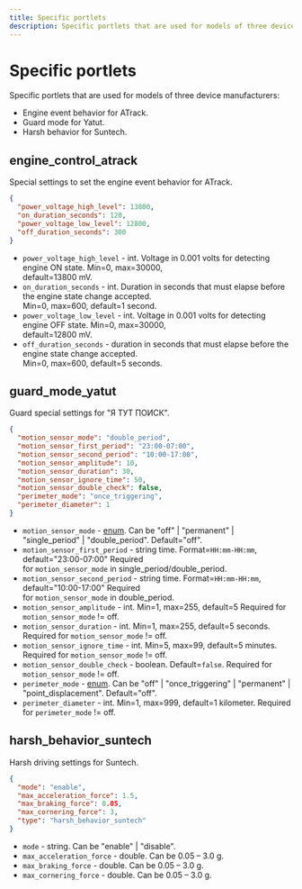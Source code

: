 ```yaml
---
title: Specific portlets
description: Specific portlets that are used for models of three device manufacturers.
---
```


# Specific portlets

Specific portlets that are used for models of three device manufacturers:

* Engine event behavior for ATrack.
* Guard mode for Yatut.
* Harsh behavior for Suntech.

## engine\_control\_atrack

Special settings to set the engine event behavior for ATrack.

```json
{
  "power_voltage_high_level": 13800,
  "on_duration_seconds": 120,
  "power_voltage_low_level": 12800,
  "off_duration_seconds": 300
}
```

* `power_voltage_high_level` - int. Voltage in 0.001 volts for detecting engine ON state. Min=0, max=30000,\
  default=13800 mV.
* `on_duration_seconds` - int. Duration in seconds that must elapse before the engine state change accepted.\
  Min=0, max=600, default=1 second.
* `power_voltage_low_level` - int. Voltage in 0.001 volts for detecting engine OFF state. Min=0, max=30000,\
  default=12800 mV.
* `off_duration_seconds` - duration in seconds that must elapse before the engine state change accepted.\
  Min=0, max=600, default=5 seconds.

## guard\_mode\_yatut

Guard special settings for "Я ТУТ ПОИСК".

```json
{
  "motion_sensor_mode": "double_period",
  "motion_sensor_first_period": "23:00-07:00",
  "motion_sensor_second_period": "10:00-17:00",
  "motion_sensor_amplitude": 10,
  "motion_sensor_duration": 30,
  "motion_sensor_ignore_time": 50,
  "motion_sensor_double_check": false,
  "perimeter_mode": "once_triggering",
  "perimeter_diameter": 1
}
```

* `motion_sensor_mode` - [enum](broken-reference). Can be "off" | "permanent" | "single\_period" | "double\_period". Default="off".
* `motion_sensor_first_period` - string time. Format=`HH:mm-HH:mm`, default="23:00-07:00" Required\
  for `motion_sensor_mode` in single\_period/double\_period.
* `motion_sensor_second_period` - string time. Format=`HH:mm-HH:mm`, default="10:00-17:00" Required\
  for `motion_sensor_mode` in double\_period.
* `motion_sensor_amplitude` - int. Min=1, max=255, default=5 Required for `motion_sensor_mode` != off.
* `motion_sensor_duration` - int. Min=1, max=255, default=5 seconds. Required for `motion_sensor_mode` != off.
* `motion_sensor_ignore_time` - int. Min=5, max=99, default=5 minutes. Required for `motion_sensor_mode` != off.
* `motion_sensor_double_check` - boolean. Default=`false`. Required for `motion_sensor_mode` != off.
* `perimeter_mode` - [enum](broken-reference). Can be "off" | "once\_triggering" | "permanent" | "point\_displacement". Default="off".
* `perimeter_diameter` - int. Min=1, max=999, default=1 kilometer. Required for `perimeter_mode` != off.

## harsh\_behavior\_suntech

Harsh driving settings for Suntech.

```json
{
  "mode": "enable",
  "max_acceleration_force": 1.5,
  "max_braking_force": 0.05,
  "max_cornering_force": 3,
  "type": "harsh_behavior_suntech"
}
```

* `mode` - string. Can be "enable" | "disable".
* `max_acceleration_force` - double. Can be 0.05 – 3.0 g.
* `max_braking_force` - double. Can be 0.05 – 3.0 g.
* `max_cornering_force` - double. Can be 0.05 – 3.0 g.
